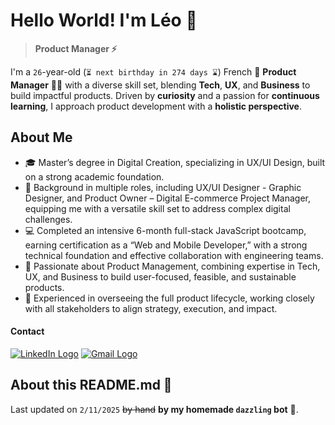# Hello World! I'm Léo 👋

> **Product Manager ⚡️**

I'm a `26`-year-old (`⏳ next birthday in 274 days ⌛️`) French 🥐 **Product Manager** 👨‍💻 with a diverse skill set, blending **Tech**, **UX**, and **Business** to build impactful products. Driven by **curiosity** and a passion for **continuous learning**, I approach product development with a **holistic perspective**.

## About Me

- 🎓 Master’s degree in Digital Creation, specializing in UX/UI Design, built on a strong academic foundation.
- 💼 Background in multiple roles, including UX/UI Designer - Graphic Designer, and Product Owner – Digital E-commerce Project Manager, equipping me with a versatile skill set to address complex digital challenges.
- 💻 Completed an intensive 6-month full-stack JavaScript bootcamp, earning certification as a “Web and Mobile Developer,” with a strong technical foundation and effective collaboration with engineering teams.
- 🚀 Passionate about Product Management, combining expertise in Tech, UX, and Business to build user-focused, feasible, and sustainable products.
- 🔄 Experienced in overseeing the full product lifecycle, working closely with all stakeholders to align strategy, execution, and impact.

#### Contact

[![LinkedIn Logo](https://img.shields.io/static/v1?message=LinkedIn&logo=linkedin&label=&color=0077B5&logoColor=white&labelColor=&style=flat)](https://www.linkedin.com/in/leoturco/)
[![Gmail Logo](https://img.shields.io/static/v1?message=Gmail&logo=gmail&label=&color=D14836&logoColor=white&labelColor=&style=flat)](mailto:leo.turco.83@gmail.com)

<!--
## Technical Stack

#### Front-end

![HTML5](https://skillicons.dev/icons?i=html)
![CSS3](https://skillicons.dev/icons?i=css)
![Sass](https://skillicons.dev/icons?i=sass)
![Tailwind CSS](https://skillicons.dev/icons?i=tailwind)
![JavaScript](https://skillicons.dev/icons?i=js)
![TypeScript](https://skillicons.dev/icons?i=ts)
![Vite](https://skillicons.dev/icons?i=vite)
![React](https://skillicons.dev/icons?i=react)
![Redux](https://skillicons.dev/icons?i=redux)
![Next.js](https://skillicons.dev/icons?i=nextjs)


#### Back-end

![Node.js](https://skillicons.dev/icons?i=nodejs)
![Express](https://skillicons.dev/icons?i=express)
![PostgreSQL](https://skillicons.dev/icons?i=postgres)
![Sequelize](https://skillicons.dev/icons?i=sequelize)
![Redis](https://skillicons.dev/icons?i=redis)

#### Testing

![Jest](https://skillicons.dev/icons?i=jest)

#### Design

![Figma](https://skillicons.dev/icons?i=figma)
![Adobe XD](https://skillicons.dev/icons?i=xd)
![Adobe Photoshop](https://skillicons.dev/icons?i=ps)
![Adobe Illustrator](https://skillicons.dev/icons?i=ai)

## GitHub Stats

#### Visitor counter

![Visitor counter](https://profile-counter.glitch.me/luteor/count.svg?)

![Stats Graph](https://github-readme-stats.vercel.app/api?username=luteor&hide_title=false&hide_rank=&show_icons=true&include_all_commits=true&count_private=true&disable_animations=false&theme=dracula&locale=en&hide_border=false&order=1)

![Languages Graph](https://github-readme-stats.vercel.app/api/top-langs?username=luteor&locale=en&hide_title=false&layout=compact&card_width=320&langs_count=5&theme=dracula&hide_border=false&order=2)

![Streak Graph](https://streak-stats.demolab.com?user=luteor&locale=en&mode=daily&theme=dracula&hide_border=false&border_radius=5&order=3) 
-->

## About this README.md 📄

Last updated on `2/11/2025` ~~by hand~~ **by my homemade `dazzling` bot** 🤖.
